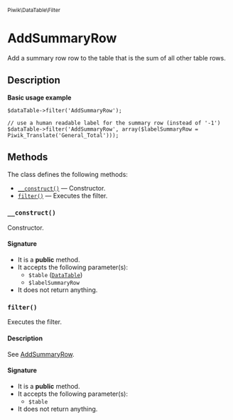 <small>Piwik\DataTable\Filter</small>

AddSummaryRow
=============

Add a summary row row to the table that is the sum of all other table rows.

Description
-----------

**Basic usage example**

    $dataTable->filter('AddSummaryRow');

    // use a human readable label for the summary row (instead of '-1')
    $dataTable->filter('AddSummaryRow', array($labelSummaryRow = Piwik_Translate('General_Total')));


Methods
-------

The class defines the following methods:

- [`__construct()`](#__construct) &mdash; Constructor.
- [`filter()`](#filter) &mdash; Executes the filter.

<a name="__construct" id="__construct"></a>
### `__construct()`

Constructor.

#### Signature

- It is a **public** method.
- It accepts the following parameter(s):
    - `$table` ([`DataTable`](../../../Piwik/DataTable.md))
    - `$labelSummaryRow`
- It does not return anything.

<a name="filter" id="filter"></a>
### `filter()`

Executes the filter.

#### Description

See [AddSummaryRow](#).

#### Signature

- It is a **public** method.
- It accepts the following parameter(s):
    - `$table`
- It does not return anything.

